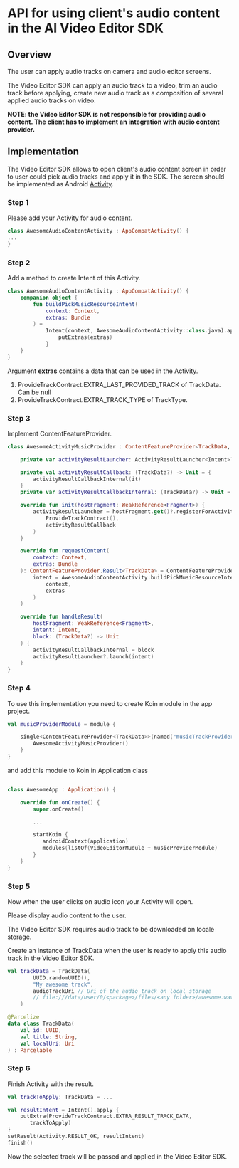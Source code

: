 # API for using client's audio content in the AI Video Editor SDK
[comment]: <> (This file was created by exporting notion page from here: https://www.notion.so/vebanuba/API-for-using-client-s-audio-content-in-the-SDK-9a0e03dd3ad04962a2cbadebe5c73c19)
## Overview

The user can apply audio tracks on camera and audio editor screens.

The Video Editor SDK can apply an audio track to a video, trim an audio track before applying, create new audio track as a composition of several applied audio tracks on video.

**NOTE: the Video Editor SDK is not responsible for providing audio content. The client has to implement an integration with audio content provider.**

## Implementation

The Video Editor SDK allows to open client's audio content screen in order to user could pick audio tracks and apply it in the SDK. The screen should be implemented as Android [Activity](https://developer.android.com/reference/android/app/Activity).

### Step 1

Please add your Activity for audio content.  

```kotlin
class AwesomeAudioContentActivity : AppCompatActivity() {
...
}
```

### Step 2

Add a method to create Intent of this Activity.

```kotlin
class AwesomeAudioContentActivity : AppCompatActivity() {
    companion object {
        fun buildPickMusicResourceIntent(
            context: Context,
            extras: Bundle
        ) =
            Intent(context, AwesomeAudioContentActivity::class.java).apply {
                putExtras(extras)
            }
    }
}
```

Argument **extras** contains a data that can be used in the Activity.

1. ProvideTrackContract.EXTRA_LAST_PROVIDED_TRACK of TrackData. Can be null
2. ProvideTrackContract.EXTRA_TRACK_TYPE of TrackType.

### Step 3

Implement ContentFeatureProvider<TrackData>.

```kotlin
class AwesomeActivityMusicProvider : ContentFeatureProvider<TrackData, Fragment> {

    private var activityResultLauncher: ActivityResultLauncher<Intent>? = null

    private val activityResultCallback: (TrackData?) -> Unit = {
        activityResultCallbackInternal(it)
    }
    private var activityResultCallbackInternal: (TrackData?) -> Unit = {}

    override fun init(hostFragment: WeakReference<Fragment>) {
        activityResultLauncher = hostFragment.get()?.registerForActivityResult(
            ProvideTrackContract(),
            activityResultCallback
        )
    }

    override fun requestContent(
        context: Context,
        extras: Bundle
    ): ContentFeatureProvider.Result<TrackData> = ContentFeatureProvider.Result.RequestUi(
        intent = AwesomeAudioContentActivity.buildPickMusicResourceIntent(
            context,
            extras
        )
    )

    override fun handleResult(
        hostFragment: WeakReference<Fragment>,
        intent: Intent,
        block: (TrackData?) -> Unit
    ) {
        activityResultCallbackInternal = block
        activityResultLauncher?.launch(intent)
    }
}
```

### Step 4

To use this implementation you need to create Koin module in the app project.

```kotlin
val musicProviderModule = module {

    single<ContentFeatureProvider<TrackData>>(named("musicTrackProvider"), override = true) {
        AwesomeActivityMusicProvider()
    }
}
```

and add this module to Koin in Application class

```kotlin

class AwesomeApp : Application() {

    override fun onCreate() {
        super.onCreate()

        ...

        startKoin {
           androidContext(application)
           modules(listOf(VideoEditorMudule + musicProviderModule)
        }
    }
}
```

### Step 5

Now when the user clicks on audio icon your Activity will open.

Please display audio content to the user.

The Video Editor SDK requires audio track to be downloaded on locale storage.

Create an instance of TrackData when the user is ready to apply this audio track in the Video Editor SDK.

```kotlin
val trackData = TrackData(
        UUID.randomUUID(),
        "My awesome track",
        audioTrackUri // Uri of the audio track on local storage
        // file:///data/user/0/<package>/files/<any folder>/awesome.wav
    )
```

```kotlin
@Parcelize
data class TrackData(
    val id: UUID,
    val title: String,
    val localUri: Uri
) : Parcelable
```

### Step 6

Finish Activity with the result.

```kotlin
val trackToApply: TrackData = ...

val resultIntent = Intent().apply {
    putExtra(ProvideTrackContract.EXTRA_RESULT_TRACK_DATA,
       trackToApply)
}
setResult(Activity.RESULT_OK, resultIntent)
finish()
```

Now the selected track will be passed and applied in the Video Editor SDK.
